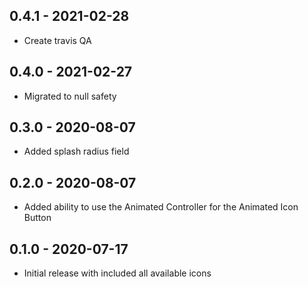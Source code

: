 ## 0.4.1 - 2021-02-28

* Create travis QA

## 0.4.0 - 2021-02-27

* Migrated to null safety

## 0.3.0 - 2020-08-07

* Added splash radius field

## 0.2.0 - 2020-08-07

* Added ability to use the Animated Controller for the Animated Icon Button

## 0.1.0 - 2020-07-17

* Initial release with included all available icons
